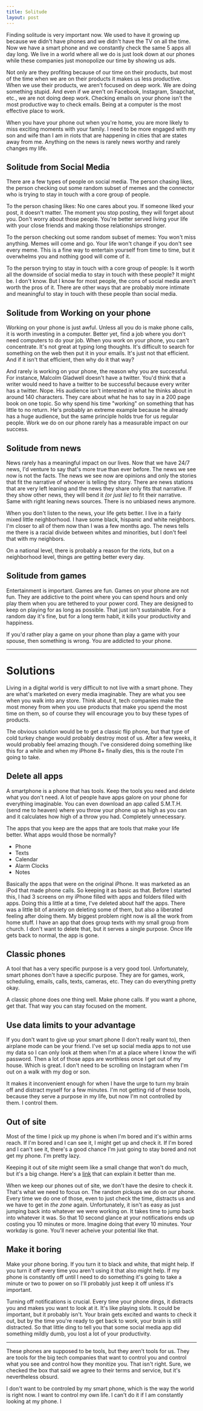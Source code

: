 ```yaml
---
title: Solitude
layout: post
---
```


Finding solitude is very important now. We used to have it growing up because we didn't have phones and we didn't have the TV on all the time. Now we have a smart phone and we constantly check the same 5 apps all day long. We live in a world where all we do is just look down at our phones while these companies just monopolize our time by showing us ads.

Not only are they profiting because of our time on their products, but most of the time when we are on their products it makes us less productive. When we use their products, we aren't focused on deep work. We are doing something stupid. And even if we aren't on Facebook, Instagram, Snapchat, etc., we are not doing deep work. Checking emails on your phone isn't the most productive way to check emails. Being at a computer is the most effective place to work.

When you have your phone out when you're home, you are more likely to miss exciting moments with your family. I need to be more engaged with my son and wife than I am in riots that are happening in cities that are states away from me. Anything on the news is rarely news worthy and rarely changes my life.

## Solitude from Social Media

There are a few types of people on social media. The person chasing likes, the person checking out some random subset of memes and the connector who is trying to stay in touch with a core group of people.

To the person chasing likes: No one cares about you. If someone liked your post, it doesn't matter. The moment you stop posting, they will forget about you. Don't worry about those people. You're better served living your life with your close friends and making those relationships stronger.

To the person checking out some random subset of memes: You won't miss anything. Memes will come and go. Your life won't change if you don't see every meme. This is a fine way to entertain yourself from time to time, but it overwhelms you and nothing good will come of it.

To the person trying to stay in touch with a core group of people: Is it worth all the downside of social media to stay in touch with these people? It might be. I don't know. But I know for most people, the cons of social media aren't worth the pros of it. There are other ways that are probably more intimate and meaningful to stay in touch with these people than social media.

## Solitude from Working on your phone

Working on your phone is just awful. Unless all you do is make phone calls, it is worth investing in a computer. Better yet, find a job where you don't need computers to do your job. When you work on your phone, you can't concentrate. It's not great at typing long thoughts. It's difficult to search for something on the web then put it in your emails. It's just not that efficient. And if it isn't that efficient, then why do it that way?

And rarely is working on your phone, the reason why you are successful. For instance, Malcolm Gladwell doesn't have a twitter. You'd think that a writer would need to have a twitter to be successful because every writer has a twitter. Nope. His audience isn't interested in what he thinks about in around 140 characters. They care about what he has to say in a 200 page book on one topic. So why spend his time "working" on something that has little to no return. He's probably an extreme example because he already has a huge audience, but the same principle holds true for us regular people. Work we do on our phone rarely has a measurable impact on our success.

## Solitude from news

News rarely has a meaningful impact on our lives. Now that we have 24/7 news, I'd venture to say that's more true than ever before. The news we see now is not the facts. The news we see now are opinions and only the stories that fit the narrative of whoever is telling the story. There are news stations that are very left leaning and the news they share only fits that narrative. If they show other news, they will bend it *(or just lie)* to fit their narrative. Same with right leaning news sources. There is no unbiased news anymore.

When you don't listen to the news, your life gets better. I live in a fairly mixed little neighborhood. I have some black, hispanic and white neighbors. I'm closer to all of them now than I was a few months ago. The news tells me there is a racial divide between whites and minorities, but I don't feel that with my neighbors.

On a national level, there is probably a reason for the riots, but on a neighborhood level, things are getting better every day.

## Solitude from games

Entertainment is important. Games are fun. Games on your phone are not fun. They are addictive to the point where you can spend hours and only play them when you are tethered to your power cord. They are designed to keep on playing for as long as possible. That just isn't sustainable. For a random day it's fine, but for a long term habit, it kills your productivity and happiness.

If you'd rather play a game on your phone than play a game with your spouse, then something is wrong. You are addicted to your phone.

---
# Solutions

Living in a digital world is very difficult to not live with a smart phone. They are what's marketed on every media imaginable. They are what you see when you walk into any store. Think about it, tech companies make the most money from when you use products that make you spend the most time on them, so of course they will encourage you to buy these types of products.

The obvious solution would be to get a classic flip phone, but that type of cold turkey change would probably destroy most of us. After a few weeks, it would probably feel amazing though. I've considered doing something like this for a while and when my iPhone 8+ finally dies, this is the route I'm going to take.

## Delete all apps

A smartphone is a phone that has tools. Keep the tools you need and delete what you don't need. A lot of people have apps galore on your phone for everything imaginable. You can even download an app called S.M.T.H. (send me to heaven) where you throw your phone up as high as you can and it calculates how high of a throw you had. Completely unnecessary.

The apps that you keep are the apps that are tools that make your life better. What apps would those be normally?

* Phone
* Texts
* Calendar
* Alarm Clocks
* Notes

Basically the apps that were on the original iPhone. It was marketed as an iPod that made phone calls. So keeping it as basic as that. Before I started this, I had 3 screens on my iPhone filled with apps and folders filled with apps. Doing this a little at a time, I've deleted about half the apps. There was a little bit of anxiety on deleting some of them, but also a liberated feeling after doing them. My biggest problem right now is all the work from home stuff. I have an app that does group texts with my small group from church. I don't want to delete that, but it serves a single purpose. Once life gets back to normal, the app is gone.

## Classic phones

A tool that has a very specific purpose is a very good tool. Unfortunately, smart phones don't have a specific purpose. They are for games, work, scheduling, emails, calls, texts, cameras, etc. They can do everything pretty okay.

A classic phone does one thing well. Make phone calls. If you want a phone, get that. That way you can stay focused on the moment.

## Use data limits to your advantage

If you don't want to give up your smart phone (I don't really want to), then airplane mode can be your friend. I've set up social media apps to not use my data so I can only look at them when I'm at a place where I know the wifi password. Then a lot of those apps are worthless once I get out of my house. Which is great. I don't need to be scrolling on Instagram when I'm out on a walk with my dog or son.

It makes it inconvenient enough for when I have the urge to turn my brain off and distract myself for a few minutes. I'm not getting rid of these tools, because they serve a purpose in my life, but now I'm not controlled by them. I control them.

## Out of site

Most of the time I pick up my phone is when I'm bored and it's within arms reach. If I'm bored and I can see it, I might get up and check it. If I'm bored and I can't see it, there's a good chance I'm just going to stay bored and not get my phone. I'm pretty lazy.

Keeping it out of site might seem like a small change that won't do much, but it's a big change. Here's a [link](https://www.medicaldaily.com/out-sight-out-mind-cell-phones-may-diminish-cognitive-ability-even-without-use-313590) that can explain it better than me.

When we keep our phones out of site, we don't have the desire to check it. That's what we need to focus on. The random pickups we do on our phone. Every time we do one of those, even to just check the time, distracts us and we have to get in *the zone* again. Unfortunately, it isn't as easy as just jumping back into whatever we were working on. It takes time to jump back into whatever it was. So that 10 second glance at your notifications ends up costing you 10 minutes or more. Imagine doing that every 10 minutes. Your workday is gone. You'll never acheive your potential like that.

## Make it boring

Make your phone boring. If you turn it to black and white, that might help. If you turn it off every time you aren't using it that also might help. If my phone is constantly off until I need to do something it's going to take a minute or two to power on so I'll probably just keep it off unless it's important.

Turning off notifications is crucial. Every time your phone dings, it distracts you and makes you want to look at it. It's like playing slots. It could be important, but it probably isn't. Your brain gets excited and wants to check it out, but by the time you're ready to get back to work, your brain is still distracted. So that little ding to tell you that some social media app did something mildly dumb, you lost a lot of your productivity.

---

These phones are supposed to be tools, but they aren't tools for us. They are tools for the big tech companies that want to control you and control what you see and control how they monitize you. That isn't right. Sure, we checked the box that said we agree to their terms and service, but it's nevertheless obsurd.

I don't want to be controled by my smart phone, which is the way the world is right now. I want to control my own life. I can't do it if I am constantly looking at my phone. I

